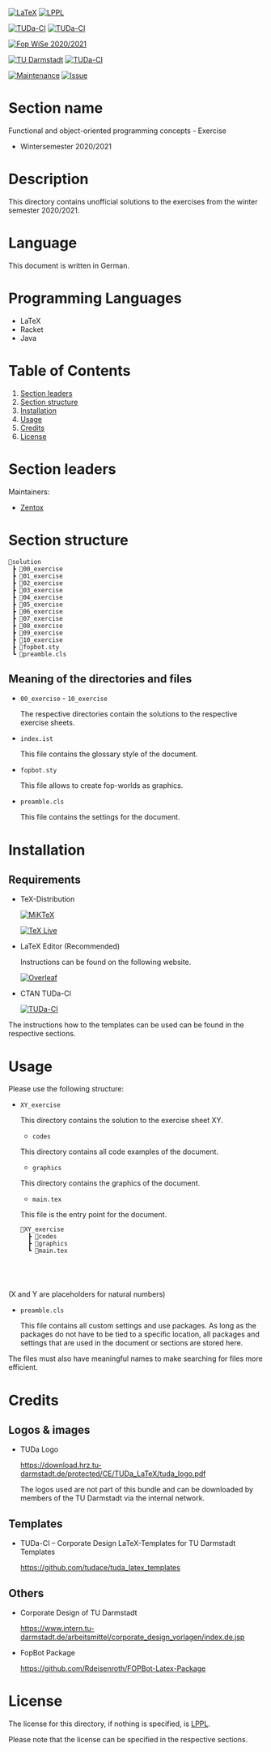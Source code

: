 [![LaTeX](https://img.shields.io/badge/Programming%20Language-LaTeX-blue)](https://www.latex-project.org/)
[![LPPL](https://img.shields.io/badge/License-LPPL%20Version%201.3c-orange)](https://www.latex-project.org/lppl/)

[![TUDa-CI](https://img.shields.io/badge/Programming%20Language-Java-blue.svg)](https://www.oracle.com/java/)
[![TUDa-CI](https://img.shields.io/badge/Programming%20Language-Racket-blue.svg)](https://docs.racket-lang.org/htdp-langs/advanced.html)

[![Fop WiSe 2020/2021](https://img.shields.io/badge/Functional%20and%20object--oriented%20programming%20concepts-Wintersemester%202020%2F2021-blue)](https://moodle.informatik.tu-darmstadt.de/course/view.php?id=945)

[![TU Darmstadt](https://img.shields.io/badge/TU-Darmstadt-blue.svg)](https://www.tu-darmstadt.de/index.en.jsp)
[![TUDa-CI](https://img.shields.io/badge/CTAN-TUDa--CI-blue.svg)](https://ctan.org/pkg/tuda-ci?lang=en)


[![Maintenance](https://img.shields.io/badge/Maintenance-Yes-brightgreen)](https://github.com/Zentox/university-public/)
[![Issue](https://img.shields.io/badge/Feedback-Open-1abc9c.svg)](https://github.com/Zentox/university-public/issues)


# Section name
Functional and object-oriented programming concepts - Exercise
- Wintersemester 2020/2021

# Description
This directory contains unofficial solutions to the exercises from the winter semester 2020/2021.

# Language
This document is written in German.

# Programming Languages
- LaTeX
- Racket
- Java

# Table of Contents
1. [Section leaders](#Section-leaders)
1. [Section structure](#Section-structure)
1. [Installation](#Installation)
1. [Usage](#Usage)
1. [Credits](#Credits)
1. [License](#License)

# Section leaders
Maintainers:
- [Zentox](https://github.com/Zentox)

# Section structure
<pre><code>&#128194;solution
 ┣ &#128194;00_exercise
 ┣ &#128194;01_exercise
 ┣ &#128194;02_exercise
 ┣ &#128194;03_exercise
 ┣ &#128194;04_exercise
 ┣ &#128194;05_exercise
 ┣ &#128194;06_exercise
 ┣ &#128194;07_exercise
 ┣ &#128194;08_exercise
 ┣ &#128194;09_exercise
 ┣ &#128194;10_exercise
 ┣ &#128220;fopbot.sty
 ┗ &#128220;preamble.cls
</code></pre>

## Meaning of the directories and files
- `00_exercise` - `10_exercise`

    The respective directories contain the solutions to the respective exercise sheets.
- `index.ist`

    This file contains the glossary style of the document.
- `fopbot.sty`

    This file allows to create fop-worlds as graphics.
- `preamble.cls`

    This file contains the settings for the document.

# Installation
## Requirements
- TeX-Distribution

    [![MiKTeX](https://img.shields.io/badge/TeX--Distribution-MiKTeX-blue)](https://www.tug.org/texlive/)

    [![TeX Live](https://img.shields.io/badge/TeX--Distribution-TeX%20Live-blue)](https://miktex.org/)

- LaTeX Editor (Recommended)

    Instructions can be found on the following website.

    [![Overleaf](https://img.shields.io/badge/Overleaf-LaTeX-blue)](https://www.overleaf.com/learn/latex/Choosing_a_LaTeX_Compiler)
- CTAN TUDa-CI

    [![TUDa-CI](https://img.shields.io/badge/CTAN-TUDa--CI-blue.svg)](https://ctan.org/pkg/tuda-ci?lang=en)

The instructions how to the templates can be used can be found in the respective sections.

# Usage
Please use the following structure:
- `XY_exercise`

    This directory contains the solution to the exercise sheet XY.

    - `codes`

    This directory contains all code examples of the document.

    - `graphics`

    This directory contains the graphics of the document.

    - `main.tex`

    This file is the entry point for the document.

    <pre><code>&#128194;XY_exercise
    ┣ &#128194;codes
    ┣ &#128194;graphics
    ┗ &#128220;main.tex
</code></pre>
    (X and Y are placeholders for natural numbers)

- `preamble.cls`

    This file contains all custom settings and use packages. As long as the packages do not have to be tied to a specific location, all packages and settings that are used in the document or sections are stored here.

The files must also have meaningful names to make searching for files more efficient.

# Credits
## Logos & images
- TUDa Logo

    https://download.hrz.tu-darmstadt.de/protected/CE/TUDa_LaTeX/tuda_logo.pdf
    
    The logos used are not part of this bundle and can be downloaded by members of the TU Darmstadt via the internal network.

## Templates
- TUDa-CI – Corporate Design LaTeX-Templates for TU Darmstadt Templates

    https://github.com/tudace/tuda_latex_templates

## Others
- Corporate Design of TU Darmstadt

    https://www.intern.tu-darmstadt.de/arbeitsmittel/corporate_design_vorlagen/index.de.jsp

- FopBot Package

    https://github.com/Rdeisenroth/FOPBot-Latex-Package

# License
The license for this directory, if nothing is specified, is [LPPL](LICENSE.md).

Please note that the license can be specified in the respective sections.
